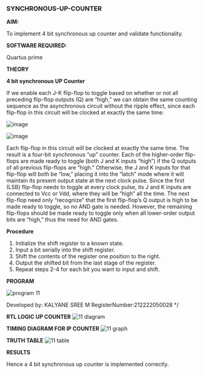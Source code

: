 ### SYNCHRONOUS-UP-COUNTER

**AIM:**

To implement 4 bit synchronous up counter and validate functionality.

**SOFTWARE REQUIRED:**

Quartus prime

**THEORY**

**4 bit synchronous UP Counter**

If we enable each J-K flip-flop to toggle based on whether or not all preceding flip-flop outputs (Q) are “high,” we can obtain the same counting sequence as the asynchronous circuit without the ripple effect, since each flip-flop in this circuit will be clocked at exactly the same time:

![image](https://github.com/naavaneetha/SYNCHRONOUS-UP-COUNTER/assets/154305477/d5db3fa0-e413-404c-b80e-b2f39d82e7e8)


![image](https://github.com/naavaneetha/SYNCHRONOUS-UP-COUNTER/assets/154305477/52cb61eb-d04b-442d-810c-31185a68410b)

Each flip-flop in this circuit will be clocked at exactly the same time.
The result is a four-bit synchronous “up” counter. Each of the higher-order flip-flops are made ready to toggle (both J and K inputs “high”) if the Q outputs of all previous flip-flops are “high.”
Otherwise, the J and K inputs for that flip-flop will both be “low,” placing it into the “latch” mode where it will maintain its present output state at the next clock pulse.
Since the first (LSB) flip-flop needs to toggle at every clock pulse, its J and K inputs are connected to Vcc or Vdd, where they will be “high” all the time.
The next flip-flop need only “recognize” that the first flip-flop’s Q output is high to be made ready to toggle, so no AND gate is needed.
However, the remaining flip-flops should be made ready to toggle only when all lower-order output bits are “high,” thus the need for AND gates.

**Procedure**
1. Initialize the shift register to a known state.
2. Input a bit serially into the shift register.
3. Shift the contents of the register one position to the right.
4. Output the shifted bit from the last stage of the register.
5. Repeat steps 2-4 for each bit you want to input and shift.

**PROGRAM**

![program 11](https://github.com/Kalyanesree/exp11/assets/163311552/40242f7e-46fb-4cba-a06c-78fe92aebc52)


Developed by: KALYANE SREE M   RegisterNumber:212222050028
*/


**RTL LOGIC UP COUNTER**
![11 diagram](https://github.com/Kalyanesree/exp11/assets/163311552/a359732e-b21c-4aaf-be39-0ea8540e63c6)



**TIMING DIAGRAM FOR IP COUNTER**
![11 graph](https://github.com/Kalyanesree/exp11/assets/163311552/80c83bfe-23b1-48b2-bbd0-3beb0dc11d79)


**TRUTH TABLE**
![11 table](https://github.com/Kalyanesree/exp11/assets/163311552/905bcf42-b5d1-48c9-aa4a-8b18c888375a)


**RESULTS**

 Hence a 4 bit synchronous up counter is implemented correctly.

